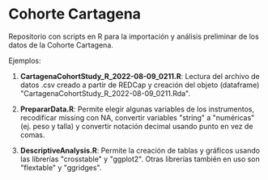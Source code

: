 # Cohorte Cartagena

Repositorio con scripts en R para la importación y análisis preliminar de los datos de la Cohorte Cartagena.

Ejemplos:

1. **CartagenaCohortStudy_R_2022-08-09_0211.R**: Lectura del archivo de datos .csv creado a partir de REDCap y creación del objeto (dataframe) "CartagenaCohortStudy_R_2022-08-09_0211.Rda".

2. **PrepararData.R**: Permite elegir algunas variables de los instrumentos, recodificar missing con NA, convertir variables "string" a "numéricas" (ej. peso y talla) y convertir notación decimal usando punto en vez de comas.

3. **DescriptiveAnalysis.R**: Permite la creación de tablas y gráficos usando las librerías "crosstable" y "ggplot2". Otras librerías también en uso son "flextable" y "ggridges".
